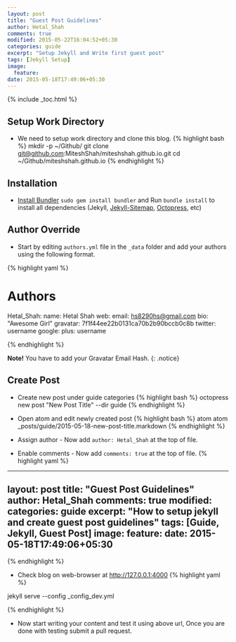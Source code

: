 ```yaml
---
layout: post
title: "Guest Post Guidelines"
author: Hetal_Shah
comments: true
modified: 2015-05-22T16:04:52+05:30
categories: guide
excerpt: "Setup Jekyll and Write first guest post"
tags: [Jekyll Setup]
image:
  feature:
date: 2015-05-18T17:49:06+05:30
---
```


{% include _toc.html %}

## Setup Work Directory
* We need to setup work directory and clone this blog.
{% highlight bash %}
mkdir -p ~/Github/
git clone git@github.com:MiteshShah/miteshshah.github.io.git
cd ~/Github/miteshshah.github.io
{% endhighlight %}

## Installation

* [Install Bundler](http://bundler.io) `sudo gem install bundler` and Run `bundle install` to install all dependencies (Jekyll, [Jekyll-Sitemap](https://github.com/jekyll/jekyll-sitemap), [Octopress](https://github.com/octopress/octopress), etc)


## Author Override
* Start by editing `authors.yml` file in the `_data` folder and add your authors using the following format.

{% highlight yaml %}

# Authors

Hetal_Shah:
  name: Hetal Shah
  web:
  email: hs8290hs@gmail.com
  bio: "Awesome Girl"
  gravatar: 7f1f44ee22b0131ca70b2b90bccb0c8b
  twitter: username
  google:
    plus: username

{% endhighlight %}

**Note!** You have to add your Gravatar Email Hash.
{: .notice}

## Create Post
* Create new post under guide categories
{% highlight bash %}
octopress new post "New Post Title" --dir guide
{% endhighlight %}

* Open atom and edit newly created post
{% highlight bash %}
atom atom _posts/guide/2015-05-18-new-post-title.markdown
{% endhighlight %}


* Assign author - Now add `author: Hetal_Shah` at the top of file.
* Enable comments - Now add `comments: true` at the top of file.
{% highlight yaml %}

---
layout: post
title: "Guest Post Guidelines"
author: Hetal_Shah
comments: true
modified:
categories: guide
excerpt: "How to setup jekyll and create guest post guidelines"
tags: [Guide, Jekyll, Guest Post]
image:
  feature:
date: 2015-05-18T17:49:06+05:30
---
{% endhighlight %}


* Check blog on web-browser at <a href="http://127.0.0.1:4000">http://127.0.0.1:4000</a>
{% highlight yaml %}

jekyll serve --config _config_dev.yml

{% endhighlight %}

* Now start writing your content and test it using above url, Once you are done with testing submit a pull request.
